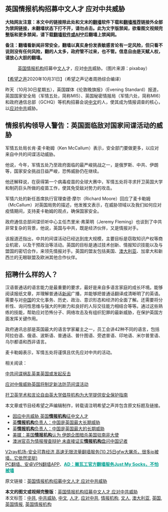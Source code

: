  <h2>英国情报机构招募中文人才 应对中共威胁</h2> <p class="notice"><b>大陆网友注意：本文中的链接除此处和文末的<a href="https://github.com/bannedbook/fanqiang" >翻墙</a>软件下载和<a href="https://github.com/killgcd/justmysocks/blob/master/README.md">翻墙推荐</a>链接外全部为禁网链接，未翻墙状态下打不开，请勿点击。此为文字版禁闻，欲看图文视频完整版和更多禁闻，请下载<a href="https://github.com/bannedbook/fanqiang">翻墙软件或APP</a>后翻墙上禁闻网。</p><p>备注：翻墙看新闻非常安全，翻墙以真实身份发表敏感言论有一定风险，但只看不说则没有任何风险，翻的人太多，政府管不过来，也不管。信息自由是天赋人权，请放心大胆的翻墙。</b></p>  <div class="entry"> <figure><figcaption><a href="https://www.bannedbook.org/bnews/tag/%e8%8b%b1%e5%9b%bd/" class="st_tag internal_tag" rel="tag" title="标签 英国 下的日志">英国</a><a href="https://www.bannedbook.org/bnews/tag/%E6%83%85%E6%8A%A5%E6%9C%BA%E6%9E%84/" class="st_tag internal_tag" rel="tag" title="标签 情报机构 下的日志">情报机构</a>招募中<a href="https://www.bannedbook.org/bnews/tag/%E6%96%87%E4%BA%BA/" class="st_tag internal_tag" rel="tag" title="标签 文人 下的日志">文人</a>才，应对<a href="https://www.bannedbook.org/bnews/tag/%e4%b8%ad%e5%85%b1/" class="st_tag internal_tag" rel="tag" title="标签 中共 下的日志">中共</a>威胁。（图片来源：pixabay）</figcaption></figure> <p>【<span class='wp_keywordlink_affiliate'><a href="https://www.soundofhope.org" title="希望之声" target="_blank">希望之声</a></span>2020年10月31日】（希望之声记者周扬综合编译）</p> <p align="left">昨天（10月30日星期五），英国媒体《伦敦晚旗报》（Evening Standard）报道，英国国家安全局（军情五处，简称MI5）、英国秘密情报局（军情六处，简称MI6）和政府通信总部（GCHQ）等机构招募会说<a href="https://www.bannedbook.org/bnews/tag/%e4%b8%ad%e6%96%87/" class="st_tag internal_tag" rel="tag" title="标签 中文 下的日志">中文</a>的人，使其成为情报调查的核心，以<a href="https://www.bannedbook.org/bnews/tag/%E5%BA%94%E5%AF%B9%E4%B8%AD%E5%85%B1/" class="st_tag internal_tag" rel="tag" title="标签 应对中共 下的日志">应对中共</a>威胁。</p> <h2><strong>情报机构领导人警告：英国面临敌对国家间谍活动的威胁</strong></h2> <p>军情五处局长肯·麦卡勒姆（Ken McCallum）表示，安全部门要做更多，以应对来自中共的间谍活动威胁。</p> <p>他说，今年，军情五处乃至政府面临的最严峻挑战之一，是俄罗斯、中共、伊朗等，国家安全挑战日益严峻，恐怖威胁仍在继续。</p>  <p>他还解释说，在获得第一个病毒疫苗的全球大赛中，军情五处将寻求扞卫英国大学和制药巨头所做的疫苗工作，使其免受敌对势力的攻击。</p> <p>军情六处的新任首席执行官理查德·摩尔（Richard Moore）回应了麦卡勒姆（McCallum）对英国局势的描述，他发推文表示，在威胁领域以及我们如何应对疫情期间，支持麦卡勒姆的观点，确保国家安全。</p> <p>政府通信总部间谍侦听中心主任杰里米·弗莱明（Jeremy Fleming）也谈到了中共非常复杂的背景，他说，英国与中共，既是经济伙伴，又是情报对手。</p> <p>该报道还指出，中共的间谍活动已经达到庞大规模，主要目标是窃取知识产权等商业机密，以及干预政治等活动。英国的目标是通过技术创新、情报知识技能以及与盟国的密切合作，来领先情报对手。英国的盟友包括美国、<a href="https://www.bannedbook.org/bnews/tag/%e6%be%b3%e5%a4%a7%e5%88%a9%e4%ba%9a/" class="st_tag internal_tag" rel="tag" title="标签 澳大利亚 下的日志">澳大利亚</a>、加拿大和新西兰的无眼联盟及欧洲其他合作伙伴。</p>  <h2><strong>招聘什么样的人？</strong></h2> <p>汉语普通话的语言能力是最重要的要求，最好是来自多语言家庭的成长环境。能够阅读报纸文章，并理解普通话<span class='wp_keywordlink_affiliate'><a href="https://www.bannedbook.org/" title="新闻">新闻</a></span>广播，并能够把普通话翻译成清晰明了的英语。需要与对<span class='wp_keywordlink_affiliate'><a href="https://www.bannedbook.org/" title="中国" target="_blank">中国</a></span>的文化事务、历史、政治、意识形态和经济的全面了解。还需要将分析性、询问性思维与强大的判断力和良好的人际交往能力相结合等等。通过这些熟练的技能，帮助应对恐怖分子、网络攻击及有组织犯罪的最新威胁，在保护英国方面发挥关键作用。</p> <p>政府通讯总部是英国最大的语言学家雇主之一，员工会讲42种不同的语言，包括阿拉伯语、俄语、波斯语、普通话、普什图语、旁遮普语、印地语、米尔普里语、乌尔都语和西非语言。</p> <p>麦卡勒姆表示，军情五处将谨慎且优先应对中共的活动。</p> <p align="left">相关阅读：</p>  <p><a href="https://www.google.com/url?client=internal-element-cse&amp;cx=007749283119516952101:0iwnfnkwnek&amp;q=https://www.soundofhope.org/post/273661&amp;sa=U&amp;ved=2ahUKEwiz_8WX59_sAhXR2aQKHdP0BXIQFjAAegQIABAC&amp;usg=AOvVaw0aTYzLCvnWd_3nAoUb8mol" target="_blank">中共间谍祸乱英美英国或发起反击</a></p> <p><a href="https://www.google.com/url?client=internal-element-cse&amp;cx=007749283119516952101:0iwnfnkwnek&amp;q=https://www.soundofhope.org/post/323563&amp;sa=U&amp;ved=2ahUKEwiz_8WX59_sAhXR2aQKHdP0BXIQFjACegQICBAC&amp;usg=AOvVaw0pe7hRXd86_H1xviI9cj6V" target="_blank">应对中俄威胁英国将制定新法防范间谍活动</a></p> <p><a href="https://www.google.com/url?client=internal-element-cse&amp;cx=007749283119516952101:0iwnfnkwnek&amp;q=https://www.soundofhope.org/post/394948&amp;sa=U&amp;ved=2ahUKEwiz_8WX59_sAhXR2aQKHdP0BXIQFjAEegQIARAC&amp;usg=AOvVaw0h8QHX4o69xXm04jFZXLlG" target="_blank">扞卫英学术和言论自由英大学倡导机构为大学提供安全保护指南</a></p> <p>本文章或节目经希望之声编辑制作，转载请注明希望之声并包含原文标题及链接。</p>  <ul class='op-related-articles' title='相关阅读'> <li><a href='https://www.bannedbook.org/bnews/cbnews/20201031/1423370.html' target='_blank'>因应中共威胁 英国<b>情报机构</b>征中文人才</a></li> <li><a href='https://www.bannedbook.org/bnews/cbnews/20201015/1414103.html' target='_blank'>英<b>情报机构</b>负责人：中国是英国最大长期威胁</a></li> <li><a href='https://www.bannedbook.org/bnews/headline/20201015/1414021.html' target='_blank'>英<b>情报机构</b>负责人：中国是英国最大的长期威胁</a></li> <li><a href='https://www.bannedbook.org/bnews/worldnews/20200915/1396640.html' target='_blank'>美媒：美国<b>情报机构</b>认为 伊朗企图暗杀美国驻南非大使</a></li> <li><a href='https://www.bannedbook.org/bnews/baitai/20200913/1395794.html' target='_blank'>澳洲官员为情报搜查辩护 未直接证实<b>情报机构</b>盘问中国记者</a></li> </ul> <p class="texttj"> <a href="https://www.bannedbook.org/forum23/topic22702.html" target="_blank">V2ray机场-安全可靠经济 高速无限流量翻墙服务(10.25日gfw大屠杀，很多ip被墙，它依然坚挺)</a><br/> <a href="https://github.com/bannedbook/fanqiang/wiki/%E7%A6%81%E9%97%BB%E7%BD%91%E5%AE%89%E5%8D%93%E7%BF%BB%E5%A2%99%E6%96%B0%E9%97%BBAPP" target="_blank">PC翻墙、安卓VPN翻墙APP</a>、<span onclick="window.open('https://github.com/killgcd/justmysocks/blob/master/README.md')" style="font-weight:bold;color:#00A191;cursor:pointer;text-decoration:underline;outline:none">AD：搬瓦工官方翻墙服务Just My Socks，不怕被墙</span></p><p>原文链接：<a class="src_link"  href="https://www.soundofhope.org/post/438040" target="_blank">英国情报机构招募中文人才 应对中共威胁</a></p><a name='sharetosocial'></a>       <div><b>本文的图文或视频完整版</b>：<a href='https://www.bannedbook.org/bnews/comments/20201101/1423684.html'>英国情报机构招募中文人才 应对中共威胁</a></div>  </div><!--END ENTRY--> <div class="postfooter"> <div>本文标签：<a href="https://www.bannedbook.org/bnews/tag/%e4%b8%ad%e5%85%b1/" rel="tag">中共</a>, <a href="https://www.bannedbook.org/bnews/tag/%E4%B8%AD%E5%85%B1%E5%A8%81%E8%83%81/" rel="tag">中共威胁</a>, <a href="https://www.bannedbook.org/bnews/tag/%e4%b8%ad%e6%96%87/" rel="tag">中文</a>, <a href="https://www.bannedbook.org/bnews/tag/%E4%BA%BA%E6%89%8D/" rel="tag">人才</a>, <a href="https://www.bannedbook.org/bnews/tag/%E5%BA%94%E5%AF%B9%E4%B8%AD%E5%85%B1/" rel="tag">应对中共</a>, <a href="https://www.bannedbook.org/bnews/tag/%E6%83%85%E6%8A%A5%E6%9C%BA%E6%9E%84/" rel="tag">情报机构</a>, <a href="https://www.bannedbook.org/bnews/tag/%E6%96%87%E4%BA%BA/" rel="tag">文人</a>, <a href="https://www.bannedbook.org/bnews/tag/%e6%be%b3%e5%a4%a7%e5%88%a9%e4%ba%9a/" rel="tag">澳大利亚</a>, <a href="https://www.bannedbook.org/bnews/tag/%e8%8b%b1%e5%9b%bd/" rel="tag">英国</a>, <a href="https://www.bannedbook.org/bnews/tag/%E8%8B%B1%E5%9B%BD%E6%83%85%E6%8A%A5/" rel="tag">英国情报</a>, <a href="https://www.bannedbook.org/bnews/tag/%E8%8B%B1%E5%9B%BD%E6%83%85%E6%8A%A5%E6%9C%BA%E6%9E%84/" rel="tag">英国情报机构</a></div>  </div><!--END POSTFOOTER--> 